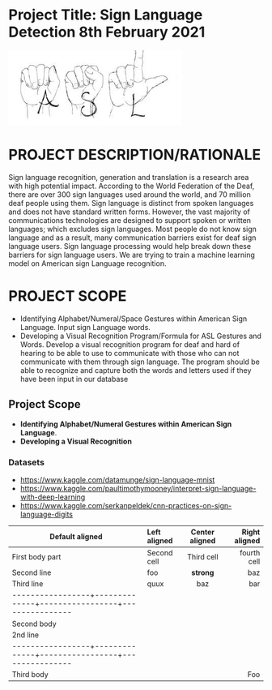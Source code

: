 # Project Title: Sign Language Detection                                          8th February 2021

![asl_asl_studies](Images/asl_asl_studies.jpg)

# PROJECT DESCRIPTION/RATIONALE
Sign language recognition, generation and translation is a research area with high potential impact. According to the World Federation of the Deaf, there are over 300 sign languages used around the world, and 70 million deaf people using them. Sign language is distinct from spoken languages and does not have standard written forms. However, the vast majority of communications technologies are designed to support spoken or written languages; which excludes sign languages. Most people do not know sign language and as a result, many communication barriers exist for deaf sign language users. Sign language processing would help break down these barriers for sign language users. We are trying to train a machine learning model on American sign Language recognition. 


# PROJECT SCOPE
* Identifying Alphabet/Numeral/Space Gestures within American Sign Language. Input sign Language words.
* Developing a Visual Recognition Program/Formula for ASL Gestures and Words.  Develop a visual recognition program for deaf and hard of hearing to be able to use to communicate with those who can not communicate with them through sign language.  The program should be able to recognize and capture both the words and letters used if they have been input in our database

## Project Scope

* **Identifying Alphabet/Numeral Gestures within American Sign Language**.
* **Developing a Visual Recognition**

### Datasets
* <https://www.kaggle.com/datamunge/sign-language-mnist>
* <https://www.kaggle.com/paultimothymooney/interpret-sign-language-with-deep-learning>
* <https://www.kaggle.com/serkanpeldek/cnn-practices-on-sign-language-digits>


| Default aligned | Left aligned | Center aligned  | Right aligned  |
|-----------------|:-------------|:---------------:|---------------:|
| First body part | Second cell  | Third cell      | fourth cell    |
| Second line     | foo          | **strong**      | baz            |
| Third line      | quux         | baz             | bar            |
|-----------------+--------------+-----------------+----------------|
| Second body     |              |                 |                |
| 2nd line        |              |                 |                |
|-----------------+--------------+-----------------+----------------|
| Third body      |              |                 | Foo            |

